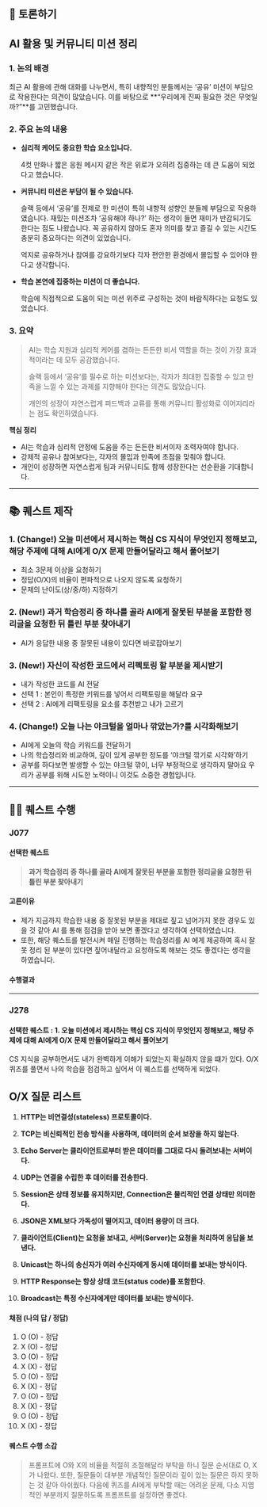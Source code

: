 ## 🤔 토론하기
## AI 활용 및 커뮤니티 미션 정리

### 1. 논의 배경

최근 AI 활용에 관해 대화를 나누면서, 특히 내향적인 분들께서는 ‘공유’ 미션이 부담으로 작용한다는 의견이 많았습니다. 이를 바탕으로 **“우리에게 진짜 필요한 것은 무엇일까?”**를 고민했습니다.

### 2. 주요 논의 내용

- **심리적 케어도 중요한 학습 요소입니다.**
    
    4컷 만화나 짧은 응원 메시지 같은 작은 위로가 오히려 집중하는 데 큰 도움이 되었다고 했습니다.
    
- **커뮤니티 미션은 부담이 될 수 있습니다.**
    
    슬랙 등에서 ‘공유’를 전제로 한 미션이 특히 내향적 성향인 분들께 부담으로 작용하였습니다. 재밌는 미션조차 ‘공유해야 하나?’ 하는 생각이 들면 재미가 반감되기도 한다는 점도 나왔습니다.  꼭 공유하지 않아도 혼자 의미를 찾고 즐길 수 있는 시간도 충분히 중요하다는 의견이 있었습니다.
    
    억지로 공유하거나 참여를 강요하기보다 각자 편안한 환경에서 몰입할 수 있어야 한다고 생각합니다.
    
- **학습 본연에 집중하는 미션이 더 좋습니다.**
    
    학습에 직접적으로 도움이 되는 미션 위주로 구성하는 것이 바람직하다는 요청도 있었습니다.
    

### 3. 요약

> AI는 학습 지원과 심리적 케어를 겸하는 든든한 비서 역할을 하는 것이 가장 효과적이라는 데 모두 공감했습니다.
> 
> 
> 슬랙 등에서 ‘공유’를 필수로 하는 미션보다는, 각자가 최대한 집중할 수 있고 만족을 느낄 수 있는 과제를 지향해야 한다는 의견도 많았습니다.
> 
> 개인의 성장이 자연스럽게 피드백과 교류를 통해 커뮤니티 활성화로 이어지리라는 점도 확인하였습니다.
> 

**핵심 정리**

- AI는 학습과 심리적 안정에 도움을 주는 든든한 비서이자 조력자여야 합니다.
- 강제적 공유나 참여보다는, 각자의 몰입과 만족에 초점을 맞춰야 합니다.
- 개인이 성장하면 자연스럽게 팀과 커뮤니티도 함께 성장한다는 선순환을 기대합니다.

---
## 📚 퀘스트 제작

### **1. (Change!) 오늘 미션에서 제시하는 핵심 CS 지식이 무엇인지 정해보고, 해당 주제에 대해 AI에게 O/X 문제 만들어달라고 해서 풀어보기**

- 최소 3문제 이상을 요청하기
- 정답(O/X)의 비율이 편파적으로 나오지 않도록 요청하기
- 문제의 난이도(상/중/하) 지정하기

### 2. (New!) 과거 학습정리 중 하나를 골라 AI에게 잘못된 부분을 포함한 정리글을 요청한 뒤 틀린 부분 찾아내기

- AI가 응답한 내용 중 잘못된 내용이 있다면 바로잡아보기

### **3. (New!) 자신이 작성한 코드에서 리펙토링 할 부분을 제시받기**

- 내가 작성한 코드를 AI 전달
- 선택 1 : 본인이 특정한 키워드를 넣어서 리팩토링을 해달라 요구
- 선택 2 : AI에게 리팩토링을 요소를 추천받고 내가 고르기

### **4. (Change!) 오늘 나는 야크털을 얼마나 깎았는가?를 시각화해보기**

- AI에게 오늘의 학습 키워드를 전달하기
- 나의 학습정리와 비교하여, 깊이 있게 공부한 정도를 ‘야크털 깎기로 시각화’하기
- 공부를 하다보면 발생할 수 있는 야크털 깎이, 너무 부정적으로 생각하지 말아요 우리가 공부를 위해 시도한 노력이니 이것도 소중한 경험입니다.

---
## 🏃🏻 퀘스트 수행

### J077
#### 선택한 퀘스트
> **과거 학습정리 중 하나를 골라 AI에게 잘못된 부분을 포함한 정리글을 요청한 뒤 틀린 부분 찾아내기**
#### 고른이유
- 제가 지금까지 학습한 내용 중 잘못된 부분을 제대로 짚고 넘어가지 못한 경우도 있을 것 같아 AI 를 통해 점검을 받아 보면 좋겠다고 생각하여 선택하였습니다.
- 또한, 해당 퀘스트를 발전시켜 매일 진행하는 학습정리를 AI 에게 제공하여 혹시 잘못 정리 된 부분이 있다면 짚어내달라고 요청하도록 해보는 것도 좋겠다는 생각을 하였습니다.
#### 수행결과


---
### J278

#### 선택한 퀘스트 : 1. 오늘 미션에서 제시하는 핵심 CS 지식이 무엇인지 정해보고, 해당 주제에 대해 AI에게 O/X 문제 만들어달라고 해서 풀어보기

CS 지식을 공부하면서도 내가 완벽하게 이해가 되었는지 확실하지 않을 떄가 있다. O/X 퀴즈를 풀면서 나의 학습을 점검하고 싶어서 이 퀘스트를 선택하게 되었다.

## O/X 질문 리스트

1. **HTTP는 비연결성(stateless) 프로토콜이다.**

2. **TCP는 비신뢰적인 전송 방식을 사용하며, 데이터의 순서 보장을 하지 않는다.**

3. **Echo Server는 클라이언트로부터 받은 데이터를 그대로 다시 돌려보내는 서버이다.**

4. **UDP는 연결을 수립한 후 데이터를 전송한다.**

5. **Session은 상태 정보를 유지하지만, Connection은 물리적인 연결 상태만 의미한다.**

6. **JSON은 XML보다 가독성이 떨어지고, 데이터 용량이 더 크다.**

7. **클라이언트(Client)는 요청을 보내고, 서버(Server)는 요청을 처리하여 응답을 보낸다.**

8. **Unicast는 하나의 송신자가 여러 수신자에게 동시에 데이터를 보내는 방식이다.**

9. **HTTP Response는 항상 상태 코드(status code)를 포함한다.**

10. **Broadcast는 특정 수신자에게만 데이터를 보내는 방식이다.**

#### 채점 (나의 답 / 정답)

1. O (O) - 정답
2. X (O) - 정답
3. O (O) - 정답
4. X (X) - 정답
5. O (O) - 정답
6. X (X) - 정답
7. O (O) - 정답
8. X (X) - 정답
9. O (O) - 정답
10. X (X) - 정답

#### 퀘스트 수행 소감

> 프롬프트에 O와 X의 비율을 적절히 조절해달라 부탁을 하니 질문 순서대로 O, X가 나왔다. 또한, 질문들이 대부분 개념적인 질문이라 깊이 있는 질문은 하지 못하는 것 같아 아쉬웠다. 다음에 퀴즈를 AI에게 부탁할 때는 어려운 문제, 다소 지엽적인 부분까지 질문하도록 프롬프트를 설정하면 좋겠다.
